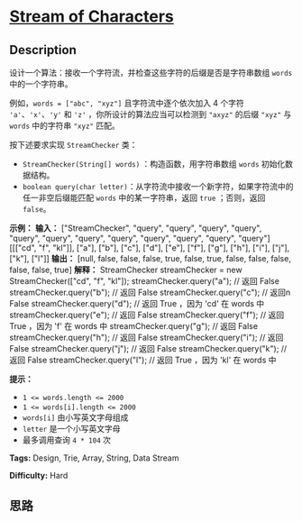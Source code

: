 # [Stream of Characters][title]

## Description

设计一个算法：接收一个字符流，并检查这些字符的后缀是否是字符串数组 `words` 中的一个字符串。

例如，`words = ["abc", "xyz"]` 且字符流中逐个依次加入 4 个字符 `'a'`、`'x'`、`'y'` 和 `'z'`
，你所设计的算法应当可以检测到 `"axyz"` 的后缀 `"xyz"` 与 `words` 中的字符串 `"xyz"` 匹配。

按下述要求实现 `StreamChecker` 类：

  * `StreamChecker(String[] words)` ：构造函数，用字符串数组 `words` 初始化数据结构。
  * `boolean query(char letter)`：从字符流中接收一个新字符，如果字符流中的任一非空后缀能匹配 `words` 中的某一字符串，返回 `true` ；否则，返回 `false`。



**示例：**
            **输入：**    ["StreamChecker", "query", "query", "query", "query", "query", "query", "query", "query", "query", "query", "query", "query"]    [[["cd", "f", "kl"]], ["a"], ["b"], ["c"], ["d"], ["e"], ["f"], ["g"], ["h"], ["i"], ["j"], ["k"], ["l"]]    **输出：**    [null, false, false, false, true, false, true, false, false, false, false, false, true]        **解释：**    StreamChecker streamChecker = new StreamChecker(["cd", "f", "kl"]);    streamChecker.query("a"); // 返回 False    streamChecker.query("b"); // 返回 False    streamChecker.query("c"); // 返回n False    streamChecker.query("d"); // 返回 True ，因为 'cd' 在 words 中    streamChecker.query("e"); // 返回 False    streamChecker.query("f"); // 返回 True ，因为 'f' 在 words 中    streamChecker.query("g"); // 返回 False    streamChecker.query("h"); // 返回 False    streamChecker.query("i"); // 返回 False    streamChecker.query("j"); // 返回 False    streamChecker.query("k"); // 返回 False    streamChecker.query("l"); // 返回 True ，因为 'kl' 在 words 中    



**提示：**

  * `1 <= words.length <= 2000`
  * `1 <= words[i].length <= 2000`
  * `words[i]` 由小写英文字母组成
  * `letter` 是一个小写英文字母
  * 最多调用查询 `4 * 104` 次


**Tags:** Design, Trie, Array, String, Data Stream

**Difficulty:** Hard

## 思路

[title]: https://leetcode-cn.com/problems/stream-of-characters
